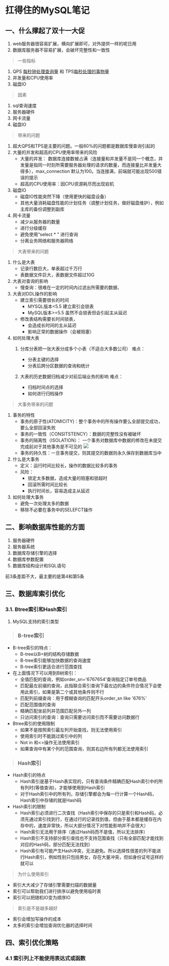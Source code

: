 # 扛得住的MySQL笔记
## 一、什么撑起了双十一大促
1. web服务器很容易扩展，横向扩展即可，对外提供一样的呢日用
2. 数据库服务器不容易扩展，会破坏完整性和一致性
> 一些指标

1. QPS [每秒钟处理查询量]() 和 TPS[每秒处理的事物量]()
2. 并发量和CPU使用率
3. 磁盘IO
> 因素

1. sql查询速度
2. 服务器硬件
3. 网卡流量
4. 磁盘IO
> 带来的问题

1. 超大QPS和TPS是主要的问题。一般80%的问题都是数据库慢查询引起的
2. 大量的并发和超高的CPU使用率带来的风险
	* 大量的并发： 数据库连接数被占满（连接量和并发量不是同一个概念，并发量是指同一时刻所需要服务器处理的请求的数量，而连接量比并发量大得多），max_connection 默认为100。当连接满，前端就可能出现500错误的提示
	* 超高的CPU使用率：因CPU资源耗尽而出现宕机
3. 磁盘IO
	* 磁盘IO性能突然下降（使用更快的磁盘设备）
	* 其他大量消耗磁盘性能的计划任务（调整计划任务，做好磁盘维护），例如主库的备份调整到副库
4. 网卡流量
	* 减少从服务器的数量
	* 进行分级缓存
	* 避免使用“select * ” 进行查询
	* 分离业务网络和服务器网络
> 大表带来的问题


1. 什么是大表
	* 记录行数巨大，单表超过千万行
	* 表数据文件巨大，表数据文件超过10G
2. 大表对查询的影响
	* 慢查询：很难在一定的时间内过滤出所需要的数据、
3. 大表对DDL操作的影响
	* 建立索引需要很长的时间
		* MYSQL版本<5.5 建立索引会锁表
		* MySQL版本>=5.5 虽然不会锁表但会引起主从延迟
	* 修改表结构需要长时间锁表，
		* 会造成长时间的主从延迟
		* 影响正常的数据操作（会被阻塞）
4. 如何处理大表 
	1. 分库分表把一张大表分成多个小表（不适合大多数公司）
	难点：
		* 分表主键的选择
		* 分表后跨分区数据的查询和统计
	 
	2. 大表的历史数据归档减少对前后端业务的影响
	难点：
		* 归档时间点的选择
		* 如何进行归档操作 
> 大事务带来的问题

1. 事务的特性
	* 事务的原子性(ATOMICITY)：整个事务中的所有操作要么全部提交成功，要么全部回滚失败
	* 事务的一致性（CONSITSTENCY）：数据的完整性没有被破坏
	* 事务的隔离性（ISOLATION）： 一个事务对数据库中数据的修改在未提交完成前对于其他事务是不可见的 
![](C:\Users\user\Desktop\1.png)
	* 事务的持久性：一旦事务提交，则其提交的数据则永久保存到数据库当中
2. 什么是大事务
	* 定义：运行时间比较长，操作的数据比较多的事务
	* 风险：
		* 锁定太多数据，造成大量的阻塞和锁超时
		* 回滚所需时间比较长
		* 执行时间长，容易造成主从延迟
3. 如何处理大事务
 	* 避免一次处理太多的数据
 	* 移除不必要在事务中的SELEFCT操作 
## 二、影响数据库性能的方面
1. 服务器硬件
2. 服务器系统
3. 数据库存储引擎的选择
4. 数据库参数配置
5. 数据库结构设计和SQL语句

前3条差距不大，最主要的是第4和第5条
## 三、数据库索引优化
### 3.1. Btree索引和Hash索引
1. MySQL支持的索引类型
> ### B-tree索引


* B-tree索引的特点：
	* B-tree以B+树的结构存储数据
	* B-tree索引能够加快数据的查询速度
	* B-tree索引更适合进行范围查找
* 在上面情况下可以用到B树索引：
	* 全值匹配的查询，例如order_sn='6767654'查询指定订单号商品
	* 匹配最左前缀的查询，此指联合索引查询下最左边的条件符合情况下会使用此索引，如果是第二个或其他条件则不行
	* 匹配列前缀查询：用于模糊查询的匹配开头order_sn like '676%'
	* 匹配范围值的查询
	* 精确匹配坐前列并范围匹配另外一列
	* 只访问索引的查询：查询只需要访问索引而不需要访问数据行
* Btree索引的使用限制
	* 如果不是按照索引最左列开始查找，则无法使用索引 
	* 使用索引时不能跳过索引中的列
	* Not in 和<>操作无法使用索引
	* 如果查询中有某个列的范围查询，则其右边所有列都无法使用索引
> ### Hash索引

* Hash索引的特点
	* Hash索引是基于Hash表实现的，只有查询条件精确匹配Hash索引中的所有列时(等值查询)，才能够使用到Hash索引
	* 对于Hash索引中的所有列，存储引擎都会为每一行计算一个Hash码，Hash索引中存储的就是Hash码
* Hash索引的限制
	* Hash索引必须进行二次查找（Hash索引中保存的只是索引和Hash码，必须先通过索引找到行，在通过行的记录找到值，但由于基本都是缓存在内存中的，速度非常快，所以大部分情况下对性能影响并不会很大）
	* Hash索引无法用于排序（通过Hash码而不是值，所以无法排序）
	* Hash索引不支持部分索引查找也不支持范围查找（只有全部匹配才能找到对应的Hash码，部分匹配无法找到）
	* Hash索引有可能产生Hash冲突，无法避免。所以选择性很差的列不能进行Hash索引，例如性别只包括男女，存在大量冲突，但如身份证号这样的就可以
> 为什么使用索引

* 索引大大减少了存储引擎需要扫描的数据量
* 索引可以帮助我们进行排序以避免使用临时表
* 索引可以把随机IO变为顺序IO
> 索引是不是越多越好

* 索引会增加写操作的成本
* 太多的索引会增加查询优化器的选择时间

## 四、索引优化策略
### 4.1 索引列上不能使用表达式或函数
   
